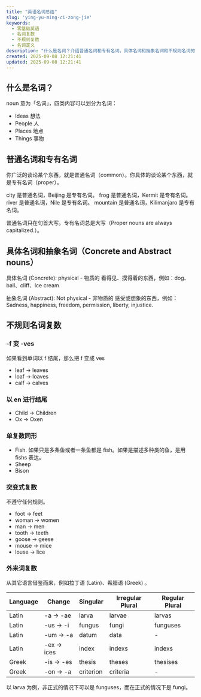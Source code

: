 ```yaml
---
title: "英语名词总结"
slug: 'ying-yu-ming-ci-zong-jie'
keywords:
  - 零基础英语
  - 名词复数
  - 不规则复数
  - 名词定义
description: "什么是名词？介绍普通名词和专有名词，具体名词和抽象名词和不规则名词的复数变化。"
created: 2025-09-08 12:21:41
updated: 2025-09-08 12:21:41
---
```


## 什么是名词？

noun 意为「名词」，四类内容可以划分为名词：

- Ideas 想法
- People 人
- Places 地点
- Things 事物

## 普通名词和专有名词

你广泛的谈论某个东西，就是普通名词（common）。你具体的谈论某个东西，就是专有名词（proper）。

city 是普通名词，Beijing 是专有名词。
frog 是普通名词，Kermit 是专有名词。
river 是普通名词，Nile 是专有名词。
mountain 是普通名词，Kilimanjaro 是专有名词。

普通名词只在句首大写。专有名词总是大写（Proper nouns are always capitalized.）。

## 具体名词和抽象名词（Concrete and Abstract nouns）

具体名词 (Concrete): physical - 物质的
看得见、摸得着的东西，例如：dog、ball、cliff、ice cream

抽象名词 (Abstract): Not physical - 非物质的
感受或想象的东西，例如：Sadness, happiness, freedom, permission, liberty, injustice.

## 不规则名词复数

### -f 变 -ves

如果看到单词以 f 结尾，那么把 f 变成 ves

- leaf -> leaves
- loaf -> loaves
- calf -> calves

### 以 en 进行结尾

- Child -> Children
- Ox -> Oxen

### 单复数同形

- Fish. 如果只是多条鱼或者一条鱼都是 fish。如果是描述多种类的鱼，是用 fishs 表达。
- Sheep
- Bison

### 突变式复数

不遵守任何规则。

- foot → feet
- woman → women
- man → men
- tooth → teeth
- goose → geese
- mouse → mice
- louse → lice

### 外来词复数

从其它语言借鉴而来，例如拉丁语 (Latin)、希腊语 (Greek) 。

| Language | Change      | Singular  | Irregular Plural | Regular Plural |
| ---      | ---         | ---       | ---              | ---            |
| Latin    | -a -> -ae   | larva     | larvae           | larvas         |
| Latin    | -us -> -i   | fungus    | fungi            | funguses       |
| Latin    | -um -> -a   | datum     | data             | -              |
| Latin    | -ex -> ices | index     | indexs           | indexs         |
| Greek    | -is -> -es  | thesis    | theses           | thesises       |
| Greek    | -on -> -a   | criterion | criteria         | -              |

以 larva 为例，非正式的情况下可以是 funguses，而在正式的情况下是 fungi。
